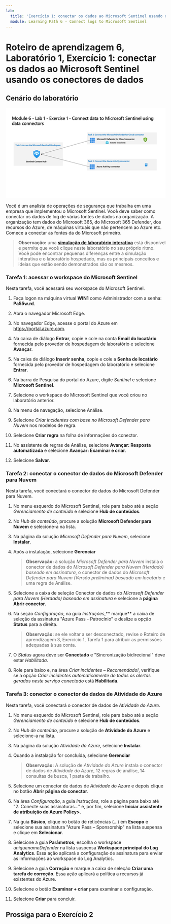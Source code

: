 ```yaml
---
lab:
  title: 'Exercício 1: conectar os dados ao Microsoft Sentinel usando os conectores de dados'
  module: Learning Path 6 - Connect logs to Microsoft Sentinel
---
```


# Roteiro de aprendizagem 6, Laboratório 1, Exercício 1: conectar os dados ao Microsoft Sentinel usando os conectores de dados

## Cenário do laboratório

![Visão geral do laboratório.](../Media/SC-200-Lab_Diagrams_Mod6_L1_Ex1.png)

Você é um analista de operações de segurança que trabalha em uma empresa que implementou o Microsoft Sentinel. Você deve saber como conectar os dados de log de várias fontes de dados na organização. A organização tem dados do Microsoft 365, do Microsoft 365 Defender, dos recursos do Azure, de máquinas virtuais que não pertencem ao Azure etc. Comece a conectar as fontes da do Microsoft primeiro.

>**Observação:** uma **[simulação de laboratório interativa](https://mslabs.cloudguides.com/guides/SC-200%20Lab%20Simulation%20-%20Connect%20data%20to%20Microsoft%20Sentinel%20using%20data%20connectors)** está disponível e permite que você clique neste laboratório no seu próprio ritmo. Você pode encontrar pequenas diferenças entre a simulação interativa e o laboratório hospedado, mas os principais conceitos e ideias que estão sendo demonstrados são os mesmos. 


### Tarefa 1: acessar o workspace do Microsoft Sentinel

Nesta tarefa, você acessará seu workspace do Microsoft Sentinel.

1. Faça logon na máquina virtual **WIN1** como Administrador com a senha: **Pa55w.rd**.  

1. Abra o navegador Microsoft Edge.

1. No navegador Edge, acesse o portal do Azure em https://portal.azure.com.

1. Na caixa de diálogo **Entrar**, copie e cole na conta **Email do locatário** fornecida pelo provedor de hospedagem de laboratório e selecione **Avançar**.

1. Na caixa de diálogo **Inserir senha**, copie e cole a **Senha de locatário** fornecida pelo provedor de hospedagem do laboratório e selecione **Entrar**.

1. Na barra de Pesquisa do portal do Azure, digite *Sentinel* e selecione **Microsoft Sentinel**.

1. Selecione o workspace do Microsoft Sentinel que você criou no laboratório anterior.

1. Na menu de navegação, selecione Análise.

1. Selecione *Criar incidentes com base no Microsoft Defender para Nuvem* nos modelos de regra.

1. Selecione **Criar regra** na folha de informações do conector.

1. No assistente de regras de Análise, selecione **Avançar: Resposta automatizada** e selecione **Avançar: Examinar e criar**.

1. Selecione **Salvar**.

### Tarefa 2: conectar o conector de dados do Microsoft Defender para Nuvem

Nesta tarefa, você conectará o conector de dados do Microsoft Defender para Nuvem.

1. No menu esquerdo do Microsoft Sentinel, role para baixo até a seção *Gerenciamento de conteúdo* e selecione **Hub de conteúdos**.

1. No *Hub de conteúdo*, procure a solução **Microsoft Defender para Nuvem** e selecione-a na lista.

1. Na página da solução *Microsoft Defender para Nuvem*, selecione **Instalar**.

1. Após a instalação, selecione **Gerenciar**

    >**Observação:** a solução *Microsoft Defender para Nuvem* instala o conector de dados do *Microsoft Defender para Nuvem (Herdado) baseado em assinatura*, o conector de dados do *Microsoft Defender para Nuvem (Versão preliminar) baseado em locatário* e uma regra de Análise.

1. Selecione a caixa de seleção Conector de dados do *Microsoft Defender para Nuvem (Herdado) baseado em assinatura* e selecione a **página Abrir conector**.

1. Na seção *Configuração*, na guia *Instruções*,** marque** a caixa de seleção da assinatura "Azure Pass - Patrocínio" e deslize a opção **Status** para a direita.

    >**Observação:** se ele voltar a ser desconectado, revise o Roteiro de aprendizagem 3, Exercício 1, Tarefa 1 para atribuir as permissões adequadas à sua conta.

1. O *Status* agora deve ser **Conectado** e "Sincronização bidirecional" deve estar *Habilitada*.

1. Role para baixo e, na área *Criar incidentes – Recomendado!*, verifique se a opção *Criar incidentes automaticamente de todos os alertas gerados neste serviço conectado* está **Habilitada**.

### Tarefa 3: conector o conector de dados de Atividade do Azure

Nesta tarefa, você conectará o conector de dados de *Atividade do Azure*.

1. No menu esquerdo do Microsoft Sentinel, role para baixo até a seção *Gerenciamento de conteúdo* e selecione **Hub de conteúdos**.

1. No *Hub de conteúdo*, procure a solução de **Atividade do Azure** e selecione-a na lista.

1. Na página da solução *Atividade do Azure*, selecione **Instalar**.

1. Quando a instalação for concluída, selecione **Gerenciar**

    >**Observação:** A solução de *Atividade do Azure* instala o conector de dados de *Atividade do Azure*, 12 regras de análise, 14 consultas de busca, 1 pasta de trabalho.

1. Selecione um conector de dados de *Atividade do Azure* e depois clique no botão **Abrir página do conector**.

1. Na área *Configuração*, a guia *Instruções*, role a página para baixo até "2. Conecte suas assinaturas..." e, por fim, selecione **Iniciar assistente de atribuição do Azure Policy>**.

1. Na guia **Básico**, clique no botão de reticências (...) em **Escopo** e selecione sua assinatura "Azure Pass – Sponsorship" na lista suspensa e clique em **Selecionar**.

1. Selecione a guia **Parâmetros**, escolha o workspace *uniquenameDefender* na lista suspensa **Workspace principal do Log Analytics**. Essa ação aplicará a configuração de assinatura para enviar as informações ao workspace do Log Analytics.

1. Selecione a guia **Correção** e marque a caixa de seleção **Criar uma tarefa de correção**. Essa ação aplicará a política a recursos já existentes do Azure.

1. Selecione o botão **Examinar + criar** para examinar a configuração.

1. Selecione **Criar** para concluir.

## Prossiga para o Exercício 2
